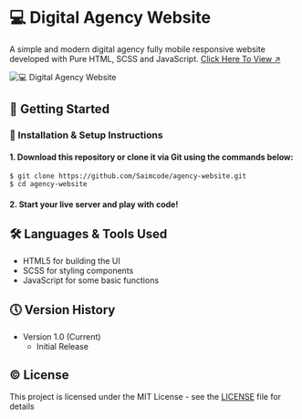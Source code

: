 # 💻 Digital Agency Website

A simple and modern digital agency fully mobile responsive website developed with Pure HTML, SCSS and JavaScript.
[Click Here To View ↗](https://legendary-arithmetic-5785d0.netlify.app/)

![💻 Digital Agency Website](https://github.com/Saimcode/agency-website/blob/main/agency-website-thumbnail.png?raw=true)

## 🔧 Getting Started

### 📍 Installation & Setup Instructions

#### 1. Download this repository or clone it via Git using the commands below:

    $ git clone https://github.com/Saimcode/agency-website.git
    $ cd agency-website
        
#### 2. Start your live server and play with code!
    

## 🛠 Languages & Tools Used

* HTML5 for building the UI
* SCSS for styling components
* JavaScript for some basic functions

## 🕔 Version History

* Version 1.0 (Current)
    * Initial Release

## ©️ License

This project is licensed under the MIT License - see the [LICENSE](LICENSE) file for details

